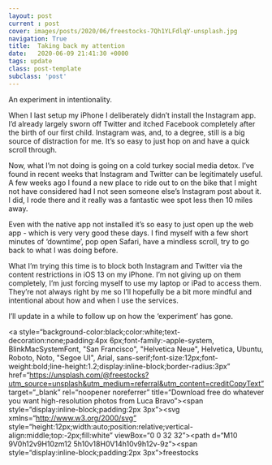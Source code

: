 ```yaml
---
layout: post
current : post
cover: images/posts/2020/06/freestocks-7Qh1YLFdlqY-unsplash.jpg
navigation: True
title:  Taking back my attention
date:   2020-06-09 21:41:30 +0000
tags: update
class: post-template
subclass: 'post'
---
```

An experiment in intentionality.

When I last setup my iPhone I deliberately didn’t install the Instagram app. I’d already largely sworn off Twitter and itched Facebook completely after the birth of our first child. Instagram was, and, to a degree, still is a big source of distraction for me. It’s so easy to just hop on and have a quick scroll through.

Now, what I’m not doing is going on a cold turkey social media detox. I’ve found in recent weeks that Instagram and Twitter can be legitimately useful. A few weeks ago I found a new place to ride out to on the bike that I might not have considered had I not seen someone else’s Instagram post about it. I did, I rode there and it really was a fantastic wee spot less then 10 miles away.

Even with the native app not installed it’s so easy to just open up the web app - which is very very good these days. I find myself with a few short minutes of ‘downtime’, pop open Safari, have a mindless scroll, try to go back to what I was doing before.

What I’m trying this time is to block both Instagram and Twitter via the content restrictions in iOS 13 on my iPhone. I’m not giving up on them completely, I’m just forcing myself to use my laptop or iPad to access them. They’re not always right by me so I’ll hopefully be a bit more mindful and intentional about how and when I use the services.

I’ll update in a while to follow up on how the ‘experiment’ has gone.

<a style=“background-color:black;color:white;text-decoration:none;padding:4px 6px;font-family:-apple-system, BlinkMacSystemFont, &quot;San Francisco&quot;, &quot;Helvetica Neue&quot;, Helvetica, Ubuntu, Roboto, Noto, &quot;Segoe UI&quot;, Arial, sans-serif;font-size:12px;font-weight:bold;line-height:1.2;display:inline-block;border-radius:3px” href=“https://unsplash.com/@freestocks?utm_source=unsplash&utm_medium=referral&utm_content=creditCopyText” target=“_blank” rel=“noopener noreferrer” title=“Download free do whatever you want high-resolution photos from Luca Bravo”><span style=“display:inline-block;padding:2px 3px”><svg xmlns=“http://www.w3.org/2000/svg” style=“height:12px;width:auto;position:relative;vertical-align:middle;top:-2px;fill:white” viewBox=“0 0 32 32”><title>unsplash-logo</title><path d=“M10 9V0h12v9H10zm12 5h10v18H0V14h10v9h12v-9z”></path></svg></span><span style=“display:inline-block;padding:2px 3px”>freestocks</span></a>